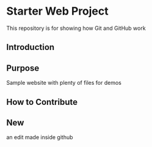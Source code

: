 # Starter Web Project

This repository is for showing how Git and GitHub work

## Introduction

## Purpose

Sample website with plenty of files for demos

## How to Contribute

## New
an edit made inside github
